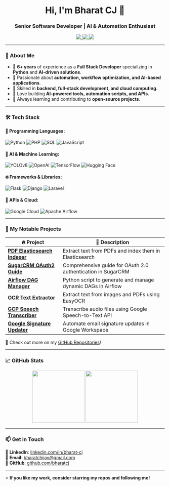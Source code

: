 <h1 align="center">Hi, I'm Bharat CJ 👋</h1>
<h3 align="center">Senior Software Developer | AI & Automation Enthusiast</h3>

<p align="center">
  <a href="https://www.linkedin.com/in/bharat-cj/">
    <img src="https://img.shields.io/badge/LinkedIn-0077B5?style=for-the-badge&logo=linkedin&logoColor=white" />
  </a>
  <a href="mailto:bharatchijay@gmail.com">
    <img src="https://img.shields.io/badge/Email-D14836?style=for-the-badge&logo=gmail&logoColor=white" />
  </a>
  <a href="https://github.com/bharatcj">
    <img src="https://img.shields.io/github/followers/bharatcj?label=Follow&style=social" />
  </a>
</p>

---

### 🚀 About Me
- 🔹 **6+ years** of experience as a **Full Stack Developer** specializing in **Python** and **AI-driven solutions**.
- 🔹 Passionate about **automation, workflow optimization, and AI-based applications**.
- 🔹 Skilled in **backend, full-stack development, and cloud computing**.
- 🔹 Love building **AI-powered tools, automation scripts, and APIs**.
- 🔹 Always learning and contributing to **open-source projects**.

---

### 🛠 Tech Stack
#### 🚀 Programming Languages:
![Python](https://img.shields.io/badge/Python-3776AB?style=for-the-badge&logo=python&logoColor=white)
![PHP](https://img.shields.io/badge/PHP-777BB4?style=for-the-badge&logo=php&logoColor=white)
![SQL](https://img.shields.io/badge/SQL-4479A1?style=for-the-badge&logo=MySQL&logoColor=white)
![JavaScript](https://img.shields.io/badge/JavaScript-F7DF1E?style=for-the-badge&logo=javascript&logoColor=black)

#### 🧠 AI & Machine Learning:
![YOLOv8](https://img.shields.io/badge/YOLOv8-FF0000?style=for-the-badge&logo=yolo&logoColor=white)
![OpenAI](https://img.shields.io/badge/OpenAI-412991?style=for-the-badge&logo=openai&logoColor=white)
![TensorFlow](https://img.shields.io/badge/TensorFlow-FF6F00?style=for-the-badge&logo=tensorflow&logoColor=white)
![Hugging Face](https://img.shields.io/badge/Hugging%20Face-FFCC00?style=for-the-badge&logo=huggingface&logoColor=white)

#### 🔥 Frameworks & Libraries:
![Flask](https://img.shields.io/badge/Flask-000000?style=for-the-badge&logo=flask&logoColor=white)
![Django](https://img.shields.io/badge/Django-092E20?style=for-the-badge&logo=django&logoColor=white)
![Laravel](https://img.shields.io/badge/Laravel-FF2D20?style=for-the-badge&logo=laravel&logoColor=white)

#### 📡 APIs & Cloud:
![Google Cloud](https://img.shields.io/badge/Google%20Cloud-4285F4?style=for-the-badge&logo=googlecloud&logoColor=white)
![Apache Airflow](https://img.shields.io/badge/Apache%20Airflow-017CEE?style=for-the-badge&logo=apacheairflow&logoColor=white)

---

### 📂 My Notable Projects

| 🔥 Project | 🚀 Description |
|------------|--------------|
| [**PDF Elasticsearch Indexer**](https://github.com/bharatcj/pdf-elasticsearch-indexer) | Extract text from PDFs and index them in Elasticsearch |
| [**SugarCRM OAuth2 Guide**](https://github.com/bharatcj/sugarcrm-oauth2-authentication-guide) | Comprehensive guide for OAuth 2.0 authentication in SugarCRM |
| [**Airflow DAG Manager**](https://github.com/bharatcj/airflow-dag-manager) | Python script to generate and manage dynamic DAGs in Airflow |
| [**OCR Text Extractor**](https://github.com/bharatcj/ocr-text-extractor) | Extract text from images and PDFs using EasyOCR |
| [**GCP Speech Transcriber**](https://github.com/bharatcj/gcp-speech-transcriber) | Transcribe audio files using Google Speech-to-Text API |
| [**Google Signature Updater**](https://github.com/bharatcj/google-signature-updater) | Automate email signature updates in Google Workspace |

🔎 Check out more on my [GitHub Repositories](https://github.com/bharatcj?tab=repositories)!

---

### 📈 GitHub Stats

<p align="center">
  <img src="https://github-readme-stats.vercel.app/api?username=bharatcj&show_icons=true&theme=radical" height="165">
  <img src="https://github-readme-streak-stats.herokuapp.com/?user=bharatcj&theme=radical" height="165">
</p>

---

### 📫 Get in Touch
💼 **LinkedIn**: [linkedin.com/in/bharat-cj](https://www.linkedin.com/in/bharat-cj/)  
📧 **Email**: bharatchijay@gmail.com  
🚀 **GitHub**: [github.com/bharatcj](https://github.com/bharatcj)  

---

⭐ **If you like my work, consider starring my repos and following me!**
